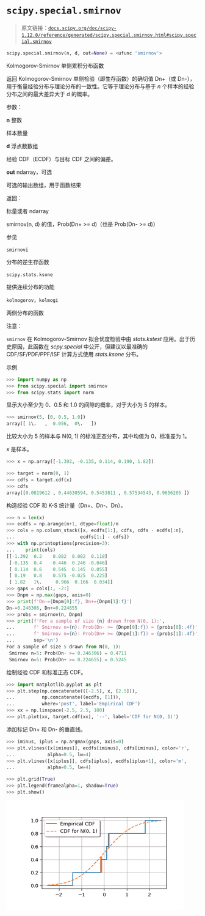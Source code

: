 # `scipy.special.smirnov`

> 原文链接：[`docs.scipy.org/doc/scipy-1.12.0/reference/generated/scipy.special.smirnov.html#scipy.special.smirnov`](https://docs.scipy.org/doc/scipy-1.12.0/reference/generated/scipy.special.smirnov.html#scipy.special.smirnov)

```py
scipy.special.smirnov(n, d, out=None) = <ufunc 'smirnov'>
```

Kolmogorov-Smirnov 单侧累积分布函数

返回 Kolmogorov-Smirnov 单侧检验（即生存函数）的确切值 Dn+（或 Dn-），用于衡量经验分布与理论分布的一致性。它等于理论分布与基于 *n* 个样本的经验分布之间的最大差异大于 d 的概率。

参数：

**n** 整数

样本数量

**d** 浮点数数组

经验 CDF（ECDF）与目标 CDF 之间的偏差。

**out** ndarray，可选

可选的输出数组，用于函数结果

返回：

标量或者 ndarray

smirnov(n, d) 的值，Prob(Dn+ >= d)（也是 Prob(Dn- >= d)）

参见

`smirnovi`

分布的逆生存函数

`scipy.stats.ksone`

提供连续分布的功能

`kolmogorov`，`kolmogi`

两侧分布的函数

注意：

`smirnov` 在 Kolmogorov-Smirnov 拟合优度检验中由 *stats.kstest* 应用。出于历史原因，此函数在 *scpy.special* 中公开，但建议以最准确的 CDF/SF/PDF/PPF/ISF 计算方式使用 *stats.ksone* 分布。

示例

```py
>>> import numpy as np
>>> from scipy.special import smirnov
>>> from scipy.stats import norm 
```

显示大小至少为 0、0.5 和 1.0 的间隙的概率，对于大小为 5 的样本。

```py
>>> smirnov(5, [0, 0.5, 1.0])
array([ 1\.   ,  0.056,  0\.   ]) 
```

比较大小为 5 的样本与 N(0, 1) 的标准正态分布，其中均值为 0，标准差为 1。

*x* 是样本。

```py
>>> x = np.array([-1.392, -0.135, 0.114, 0.190, 1.82]) 
```

```py
>>> target = norm(0, 1)
>>> cdfs = target.cdf(x)
>>> cdfs
array([0.0819612 , 0.44630594, 0.5453811 , 0.57534543, 0.9656205 ]) 
```

构造经验 CDF 和 K-S 统计量（Dn+、Dn-、Dn）。

```py
>>> n = len(x)
>>> ecdfs = np.arange(n+1, dtype=float)/n
>>> cols = np.column_stack([x, ecdfs[1:], cdfs, cdfs - ecdfs[:n],
...                        ecdfs[1:] - cdfs])
>>> with np.printoptions(precision=3):
...    print(cols)
[[-1.392  0.2    0.082  0.082  0.118]
 [-0.135  0.4    0.446  0.246 -0.046]
 [ 0.114  0.6    0.545  0.145  0.055]
 [ 0.19   0.8    0.575 -0.025  0.225]
 [ 1.82   1\.     0.966  0.166  0.034]]
>>> gaps = cols[:, -2:]
>>> Dnpm = np.max(gaps, axis=0)
>>> print(f'Dn-={Dnpm[0]:f}, Dn+={Dnpm[1]:f}')
Dn-=0.246306, Dn+=0.224655
>>> probs = smirnov(n, Dnpm)
>>> print(f'For a sample of size {n} drawn from N(0, 1):',
...       f' Smirnov n={n}: Prob(Dn- >= {Dnpm[0]:f}) = {probs[0]:.4f}',
...       f' Smirnov n={n}: Prob(Dn+ >= {Dnpm[1]:f}) = {probs[1]:.4f}',
...       sep='\n')
For a sample of size 5 drawn from N(0, 1):
 Smirnov n=5: Prob(Dn- >= 0.246306) = 0.4711
 Smirnov n=5: Prob(Dn+ >= 0.224655) = 0.5245 
```

绘制经验 CDF 和标准正态 CDF。

```py
>>> import matplotlib.pyplot as plt
>>> plt.step(np.concatenate(([-2.5], x, [2.5])),
...          np.concatenate((ecdfs, [1])),
...          where='post', label='Empirical CDF')
>>> xx = np.linspace(-2.5, 2.5, 100)
>>> plt.plot(xx, target.cdf(xx), '--', label='CDF for N(0, 1)') 
```

添加标记 Dn+ 和 Dn- 的垂直线。

```py
>>> iminus, iplus = np.argmax(gaps, axis=0)
>>> plt.vlines([x[iminus]], ecdfs[iminus], cdfs[iminus], color='r',
...            alpha=0.5, lw=4)
>>> plt.vlines([x[iplus]], cdfs[iplus], ecdfs[iplus+1], color='m',
...            alpha=0.5, lw=4) 
```

```py
>>> plt.grid(True)
>>> plt.legend(framealpha=1, shadow=True)
>>> plt.show() 
```

![../../_images/scipy-special-smirnov-1.png](img/3db075c983cc5da8f272d2fff19c3163.png)
